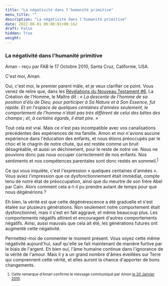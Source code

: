 ```yaml
---
title: "La négativité dans l'humanité primitive"
menu_title: ""
description: "La négativité dans l'humanité primitive"
date: 2022-06-01 06:00:01+00:162
draft: False
hidden: True
weight:
---
```

### La négativité dans l'humanité primitive

Aman - reçu par FAB le 17 Octobre 2010, Santa Cruz, Californie, USA.

C'est moi, Aman.

Oui, c'est moi, le premier parent mâle, et je veux clarifier ce point. Vous venez de relire que, dans les [Révélations du Nouveau Testament #6](/fr-samuels-messages/fr-revelations/fr-rev-6-16-august-8-september-1955-samuels-jesus/), La Création de l'Homme, le Maître dit : *« La descente de l'homme de sa position d'élu de Dieu, pour participer à Sa Nature et à Son Essence, fut rapide. Et en l'espace de quelques centaines d'années seulement, le comportement de l'homme n'était pas très différent de celui des bêtes des champs ; et, à certains égards, il était pire. »*

Tout cela est vrai. Mais ce n'est pas incompatible avec vos canalisations précédentes des expériences de ma famille. Amon et moi n'avions aucune expérience dans l'éducation des enfants, et nous étions préoccupés par le choc et le chagrin de notre chute, qui est restée comme un bruit désagréable, et aussi un déchirement, pour le reste de notre vie. Nous ne pouvions donc pas nous occuper correctement de nos enfants. Nos sentiments et nos compétences parentales sont donc restés en sommeil.<sup id="a1">[1](#f1)</sup>

Ce qui vous inquiète, c'est l'expression « quelques centaines d'années ». Vous aviez l'impression que ce dysfonctionnement était immédiat, compte tenu de notre état de préoccupation, ainsi que du meurtre de son frère Abel par Caïn. Alors comment cela a-t-il pu prendre autant de temps pour que nous dégénérions ?

Eh bien, la vérité est que cette dégénérescence a été graduelle et s'est étalée sur plusieurs générations. Non seulement notre comportement était dysfonctionnel, mais il s'est en fait aggravé, et même beaucoup plus. Les comportements négatifs attirent et encouragent d'autres comportements négatifs. Ainsi, aussi mauvais que cela ait été, les générations futures ont augmenté cette négativité.

Permettez-moi de commenter le moment présent. Vous voyez cette même négativité aujourd'hui, sauf qu'elle se fait maintenant de manière furtive par le biais de l'argent. Eh bien oui, l'âme humaine continue dans l'ignorance de la vérité de l'amour. Mais il y a un grand nombre d'âmes éveillées sur Terre qui comprennent cette vérité, et elles auront la chance d'apporter de bons changements.
<small>

1. <large id="f1"> Cette remarque d'Aman confirme le message communiqué par Amon [le 20 Janvier 2010](/fr-contemporary-messages/fr-contemporary-messages-by-date-order/fr-contemporary-messages-2010/fr-2010-1-20-1-fab-amon/).
